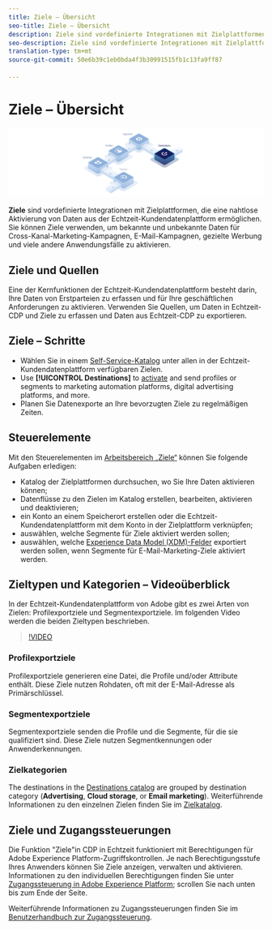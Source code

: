 ```yaml
---
title: Ziele – Übersicht
seo-title: Ziele – Übersicht
description: Ziele sind vordefinierte Integrationen mit Zielplattformen, die eine nahtlose Aktivierung von Daten aus der Echtzeit-Kundendatenplattform ermöglichen. Sie können Ziele in der Echtzeit-Kundendatenplattform von Adobe nutzen, um Ihre bekannten und unbekannten Daten für kanalübergreifende Marketing-Kampagnen, E-Mail-Kampagnen, zielgruppengerechte Werbung und viele andere Anwendungsfälle zu aktivieren.
seo-description: Ziele sind vordefinierte Integrationen mit Zielplattformen, die eine nahtlose Aktivierung von Daten aus der Echtzeit-Kundendatenplattform ermöglichen. Sie können Ziele in der Echtzeit-Kundendatenplattform von Adobe nutzen, um Ihre bekannten und unbekannten Daten für kanalübergreifende Marketing-Kampagnen, E-Mail-Kampagnen, zielgruppengerechte Werbung und viele andere Anwendungsfälle zu aktivieren.
translation-type: tm+mt
source-git-commit: 50e6b39c1eb0bda4f3b30991515fb1c13fa9ff87

---
```



# Ziele – Übersicht

![Übersichtsbanner Ziele](/help/rtcdp/destinations/assets/destinations-overview-banner.png)

**Ziele** sind vordefinierte Integrationen mit Zielplattformen, die eine nahtlose Aktivierung von Daten aus der Echtzeit-Kundendatenplattform ermöglichen. Sie können Ziele verwenden, um bekannte und unbekannte Daten für Cross-Kanal-Marketing-Kampagnen, E-Mail-Kampagnen, gezielte Werbung und viele andere Anwendungsfälle zu aktivieren.

## Ziele und Quellen

Eine der Kernfunktionen der Echtzeit-Kundendatenplattform besteht darin, Ihre Daten von Erstparteien zu erfassen und für Ihre geschäftlichen Anforderungen zu aktivieren. Verwenden Sie Quellen, um Daten in Echtzeit-CDP und Ziele zu erfassen und Daten aus Echtzeit-CDP zu exportieren.

## Ziele – Schritte

* Wählen Sie in einem [Self-Service-Katalog](/help/rtcdp/destinations/destinations-catalog.md) unter allen in der Echtzeit-Kundendatenplattform verfügbaren Zielen.
* Use **[!UICONTROL Destinations]** to [activate](/help/rtcdp/destinations/activate-destinations.md) and send profiles or segments to marketing automation platforms, digital advertising platforms, and more.
* Planen Sie Datenexporte an Ihre bevorzugten Ziele zu regelmäßigen Zeiten.

## Steuerelemente

Mit den Steuerelementen im [Arbeitsbereich „Ziele“](/help/rtcdp/destinations/destinations-workspace.md) können Sie folgende Aufgaben erledigen:

* Katalog der Zielplattformen durchsuchen, wo Sie Ihre Daten aktivieren können;
* Datenflüsse zu den Zielen im Katalog erstellen, bearbeiten, aktivieren und deaktivieren;
* ein Konto an einem Speicherort erstellen oder die Echtzeit-Kundendatenplattform mit dem Konto in der Zielplattform verknüpfen;
* auswählen, welche Segmente für Ziele aktiviert werden sollen;
* auswählen, welche [Experience Data Model (XDM)-Felder](../../xdm/home.md) exportiert werden sollen, wenn Segmente für E-Mail-Marketing-Ziele aktiviert werden.

## Zieltypen und Kategorien – Videoüberblick

In der Echtzeit-Kundendatenplattform von Adobe gibt es zwei Arten von Zielen: Profilexportziele und Segmentexportziele. Im folgenden Video werden die beiden Zieltypen beschrieben.

>[!VIDEO](https://video.tv.adobe.com/v/29707?quality=12)

### Profilexportziele

Profilexportziele generieren eine Datei, die Profile und/oder Attribute enthält. Diese Ziele nutzen Rohdaten, oft mit der E-Mail-Adresse als Primärschlüssel.

### Segmentexportziele

Segmentexportziele senden die Profile und die Segmente, für die sie qualifiziert sind. Diese Ziele nutzen Segmentkennungen oder Anwenderkennungen.

### Zielkategorien

The destinations in the [Destinations catalog](/help/rtcdp/destinations/destinations-catalog.md) are grouped by destination category (**Advertising**, **Cloud storage**, or **Email marketing**). Weiterführende Informationen zu den einzelnen Zielen finden Sie im [Zielkatalog](/help/rtcdp/destinations/destinations-catalog.md).

## Ziele und Zugangssteuerungen

Die Funktion &quot;Ziele&quot;in CDP in Echtzeit funktioniert mit Berechtigungen für Adobe Experience Platform-Zugriffskontrollen. Je nach Berechtigungsstufe Ihres Anwenders können Sie Ziele anzeigen, verwalten und aktivieren. Informationen zu den individuellen Berechtigungen finden Sie unter [Zugangssteuerung in Adobe Experience Platform](../../access-control/home.md); scrollen Sie nach unten bis zum Ende der Seite.

Weiterführende Informationen zu Zugangssteuerungen finden Sie im [Benutzerhandbuch zur Zugangssteuerung](../../access-control/ui/overview.md).
